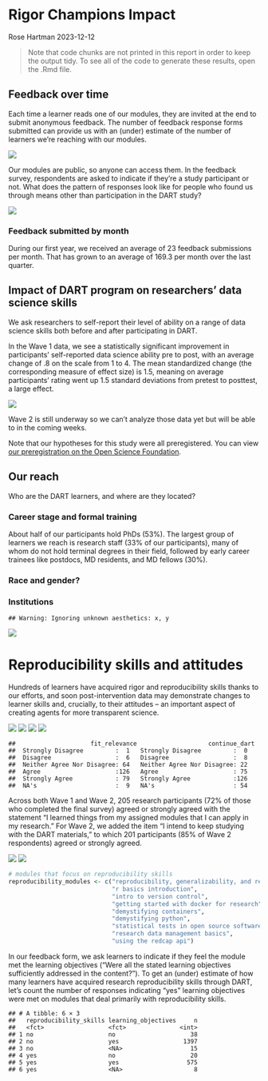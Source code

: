 Rigor Champions Impact
================
Rose Hartman
2023-12-12

> Note that code chunks are not printed in this report in order to keep
> the output tidy. To see all of the code to generate these results,
> open the .Rmd file.

## Feedback over time

Each time a learner reads one of our modules, they are invited at the
end to submit anonymous feedback. The number of feedback response forms
submitted can provide us with an (under) estimate of the number of
learners we’re reaching with our modules.

![](../figures/feedback_over_time.png)

Our modules are public, so anyone can access them. In the feedback
survey, respondents are asked to indicate if they’re a study participant
or not. What does the pattern of responses look like for people who
found us through means other than participation in the DART study?

![](../figures/feedback_over_time_nonparticipants.png)

### Feedback submitted by month

During our first year, we received an average of 23 feedback submissions
per month. That has grown to an average of 169.3 per month over the last
quarter.

## Impact of DART program on researchers’ data science skills

We ask researchers to self-report their level of ability on a range of
data science skills both before and after participating in DART.

In the Wave 1 data, we see a statistically significant improvement in
participants’ self-reported data science ability pre to post, with an
average change of .8 on the scale from 1 to 4. The mean standardized
change (the corresponding measure of effect size) is 1.5, meaning on
average participants’ rating went up 1.5 standard deviations from
pretest to posttest, a large effect.

![](../figures/ability_boxplot.png)

Wave 2 is still underway so we can’t analyze those data yet but will be
able to in the coming weeks.

Note that our hypotheses for this study were all preregistered. You can
view [our preregistration on the Open Science
Foundation](https://osf.io/zmnr6/?view_only=2d26a411c57d49aca1754b8920e57a71).

## Our reach

Who are the DART learners, and where are they located?

### Career stage and formal training

About half of our participants hold PhDs (53%). The largest group of
learners we reach is research staff (33% of our participants), many of
whom do not hold terminal degrees in their field, followed by early
career trainees like postdocs, MD residents, and MD fellows (30%).

### Race and gender?

### Institutions

    ## Warning: Ignoring unknown aesthetics: x, y

![](../figures/participant_geocodes.png)

# Reproducibility skills and attitudes

Hundreds of learners have acquired rigor and reproducibility skills
thanks to our efforts, and soon post-intervention data may demonstrate
changes to learner skills and, crucially, to their attitudes – an
important aspect of creating agents for more transparent science.

![](../figures/ability_likert1.png) ![](../figures/ability_likert2.png)
![](../figures/openscience_likert1.png)
![](../figures/openscience_likert2.png)

    ##                     fit_relevance                    continue_dart
    ##  Strongly Disagree         :  1   Strongly Disagree         :  0  
    ##  Disagree                  :  6   Disagree                  :  8  
    ##  Neither Agree Nor Disagree: 64   Neither Agree Nor Disagree: 22  
    ##  Agree                     :126   Agree                     : 75  
    ##  Strongly Agree            : 79   Strongly Agree            :126  
    ##  NA's                      :  9   NA's                      : 54

Across both Wave 1 and Wave 2, 205 research participants (72% of those
who completed the final survey) agreed or strongly agreed with the
statement “I learned things from my assigned modules that I can apply in
my research.” For Wave 2, we added the item “I intend to keep studying
with the DART materials,” to which 201 participants (85% of Wave 2
respondents) agreed or strongly agreed.

![](../figures/exit_fit_relevance_likert.png)
![](../figures/exit_continue_dart_likert.png)

``` r
# modules that focus on reproducibility skills
reproducibility_modules <- c("reproducibility, generalizability, and reuse", 
                             "r basics introduction", 
                             "intro to version control",
                             "getting started with docker for research",
                             "demystifying containers",
                             "demystifying python",
                             "statistical tests in open source software",
                             "research data management basics",
                             "using the redcap api")
```

In our feedback form, we ask learners to indicate if they feel the
module met the learning objectives (“Were all the stated learning
objectives sufficiently addressed in the content?”). To get an (under)
estimate of how many learners have acquired research reproducibility
skills through DART, let’s count the number of responses indicating
“yes” learning objectives were met on modules that deal primarily with
reproducibility skills.

    ## # A tibble: 6 × 3
    ##   reproducibility_skills learning_objectives     n
    ##   <fct>                  <fct>               <int>
    ## 1 no                     no                     38
    ## 2 no                     yes                  1397
    ## 3 no                     <NA>                   15
    ## 4 yes                    no                     20
    ## 5 yes                    yes                   575
    ## 6 yes                    <NA>                    8
